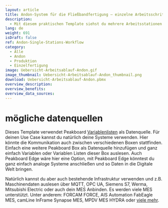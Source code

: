 ```yaml
---
layout: article
title: Andon-System für die Fließbandfertigung ― einzelne Arbeitsschritte auf einem Dashboard im Blick behalten
description: 
  - Mit diesem praktischen Template siehst du mehrere Arbeitsstationen auf einen Blick. So siehst du die Abläufe einzelner Arbeitsschritte, was zur Verbesserung deiner Prozesse beiträgt. Außerdem kannst du blitzschnell auf mögliche Probleme deiner Werker und Störungen der Maschinen an einem einzelnen Arbeitsplatz reagieren, um Verschwendung effizient zu minimieren. Dieses Template kann sowohl in der Produktion, z. B. in der Einzelfertigung oder Fließbandfertigung, als auch in der Montage verwendet werden. Jetzt Template herunterladen und ganz einfach Produktionsprozesse nachhaltig optimieren!
lang: de
weight: 691
isDraft: false
ref: Andon-Single-Stations-Workflow
category:
  - Alle
  - Andon
  - Produktion
  - Einzelfertigung
image: Uebersicht-Arbeitsablauf-Andon.gif
image_thumbnail: Uebersicht-Arbeitsablauf-Andon_thumbnail.png
download: Uebersicht-Arbeitsablauf-Andon.pbmx
overview_description:
overview_benefits:
overview_data_sources:
---
```


# mögliche datenquellen
Dieses Template verwendet Peakboard [Variablenlisten](https://help.peakboard.com/scripting/de-variables.html) als Datenquelle. Für deinen Use Case kannst du natürlich deine Systeme verwenden. Hier könnte die Kommunikation auch zwischen verschiedenen Boxen stattfinden. Einfach eine weitere Peakboard Box als Datenquelle hinzufügen und ganz einfach Variablen oder Variablen Listen dieser Box auslesen. Auch Peakboard Edge wäre hier eine Option, mit Peakboard Edge könntest du ganz einfach analoge Systeme anschließen und so Daten in die Digitale Welt bringen. 

Natürlich kannst du aber auch bestehende Infrastruktur verwenden und z.B. Maschinendaten auslesen über MQTT, OPC UA, Siemens S7, Werma, Mitsubishi Electric oder auch dein MES Anbinden. Es werden viele MES unterstützt. Unter anderem: FORCAM FORCE, AIS Automation FabEagle MES, camLine InFrame Synapse MES, MPDV MES HYDRA oder [viele mehr](https://peakboard.com/schnittstellen/).
